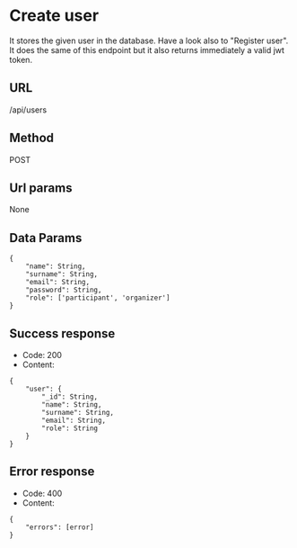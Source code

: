 # Create user

It stores the given user in the database.
Have a look also to "Register user". 
It does the same of this endpoint but it also returns immediately a valid jwt token.

## URL

/api/users

## Method

POST

## Url params

None

## Data Params
```
{
    "name": String,
    "surname": String,
    "email": String,
    "password": String,
    "role": ['participant', 'organizer']
}
```
## Success response
- Code: 200
- Content:
```
{
    "user": {
        "_id": String,
        "name": String,
        "surname": String,
        "email": String,
        "role": String
    }
}
```

## Error response
- Code: 400
- Content:
```
{
    "errors": [error]
}
```